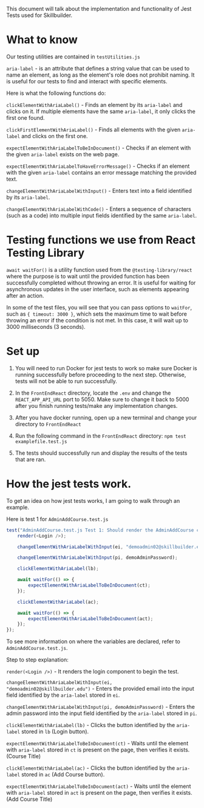 This document will talk about the implementation and functionality of Jest Tests used for Skillbuilder.

# What to know

Our testing utilities are contained in `testUtilities.js`

`aria-label` - is an attribute that defines a string value that can be used to name an element,
as long as the element's role does not prohibit naming. It is useful for our tests to find and
interact with specific elements.

Here is what the following functions do:

`clickElementWithAriaLabel()` - Finds an element by its `aria-label` and clicks on it. If multiple elements 
have the same `aria-label`, it only clicks the first one found.

`clickFirstElementWithAriaLabel()` - Finds all elements with the given `aria-label` and clicks on the first one.

`expectElementWithAriaLabelToBeInDocument()` - Checks if an element with the given `aria-label` exists on the web page.

`expectElementWithAriaLabelToHaveErrorMessage()` - Checks if an element with the given `aria-label` contains an 
error message matching the provided text.

`changeElementWithAriaLabelWithInput()` - Enters text into a field identified by its `aria-label`.

`changeElementWithAriaLabelWithCode()` - Enters a sequence of characters (such as a code) into multiple 
input fields identified by the same `aria-label`.

# Testing functions we use from React Testing Library

`await waitFor()` is a utility function used from the `@testing-library/react` where the purpose is to wait until the provided function has been successfully completed without throwing an error. It is useful for waiting for asynchronous updates in the user interface, such as elements appearing after an action.

In some of the test files, you will see that you can pass options to `waitFor`, such as `{ timeout: 3000 }`, which sets the maximum time to wait before throwing an error if the condition is not met. In this case, it will wait up to 3000 milliseconds (3 seconds).

# Set up

1. You will need to run Docker for jest tests to work so make sure Docker is running successfully before proceeding to the next step. Otherwise, tests will not be able to run successfully.

2. In the `FrontEndReact` directory, locate the `.env` and change the `REACT_APP_API_URL` port 
to 5050. Make sure to change it back to 5000 after you finish running tests/make any
implementation changes.

3. After you have docker running, open up a new terminal and change your directory to `FrontEndReact`

4. Run the following command in the `FrontEndReact` directory:
    `npm test examplefile.test.js`

5. The tests should successfully run and display the results of the tests that are ran.

# How the jest tests work.

To get an idea on how jest tests works, I am going to walk through an example.

Here is test 1 for `AdminAddCourse.test.js`

```javascript
test("AdminAddCourse.test.js Test 1: Should render the AdminAddCourse component given the Add Course button is clicked", async () => {
    render(<Login />);

    changeElementWithAriaLabelWithInput(ei, "demoadmin02@skillbuilder.edu");

    changeElementWithAriaLabelWithInput(pi, demoAdminPassword);

    clickElementWithAriaLabel(lb);

    await waitFor(() => {
        expectElementWithAriaLabelToBeInDocument(ct);
    });

    clickElementWithAriaLabel(ac);

    await waitFor(() => {
        expectElementWithAriaLabelToBeInDocument(act);
    });
});
```

To see more information on where the variables are declared, refer to `AdminAddCourse.test.js`.

Step to step explanation:

`render(<Login />)` - It renders the login component to begin the test.

`changeElementWithAriaLabelWithInput(ei, "demoadmin02@skillbuilder.edu")` - Enters the provided email into the input field identified by the `aria-label` stored in `ei`.

`changeElementWithAriaLabelWithInput(pi, demoAdminPassword)` - Enters the admin password into the input field identified by the `aria-label` stored in `pi`.

`clickElementWithAriaLabel(lb)` - Clicks the button identified by the `aria-label` stored in `lb` (Login button).

`expectElementWithAriaLabelToBeInDocument(ct)` - Waits until the element with `aria-label` stored in `ct` is present on the page, then verifies it exists. (Course Title)

`clickElementWithAriaLabel(ac)` - Clicks the button identified by the `aria-label` stored in `ac` (Add Course button).

`expectElementWithAriaLabelToBeInDocument(act)` - Waits until the element with `aria-label` stored in `act` is present on the page, then verifies it exists. (Add Course Title)
